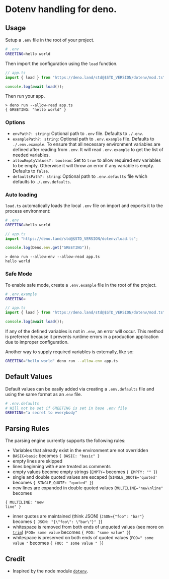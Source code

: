 # Dotenv handling for deno.

## Usage

Setup a `.env` file in the root of your project.

```sh
# .env
GREETING=hello world
```

Then import the configuration using the `load` function.

```ts
// app.ts
import { load } from "https://deno.land/std@$STD_VERSION/dotenv/mod.ts";

console.log(await load());
```

Then run your app.

```
> deno run --allow-read app.ts
{ GREETING: "hello world" }
```

### Options

- `envPath?: string`: Optional path to `.env` file. Defaults to `./.env`.
- `examplePath?: string`: Optional path to `.env.example` file. Defaults to
  `./.env.example`. To ensure that all necessary environment variables are
  defined after reading from `.env`. It will read `.env.example` to get the list
  of needed variables.
- `allowEmptyValues?: boolean`: Set to `true` to allow required env variables to
  be empty. Otherwise it will throw an error if any variable is empty. Defaults
  to `false`.
- `defaultsPath?: string`: Optional path to `.env.defaults` file which defaults
  to `./.env.defaults`.

### Auto loading

`load.ts` automatically loads the local `.env` file on import and exports it to
the process environment:

```sh
# .env
GREETING=hello world
```

```ts
// app.ts
import "https://deno.land/std@$STD_VERSION/dotenv/load.ts";

console.log(Deno.env.get("GREETING"));
```

```
> deno run --allow-env --allow-read app.ts
hello world
```

### Safe Mode

To enable safe mode, create a `.env.example` file in the root of the project.

```sh
# .env.example
GREETING=
```

```ts
// app.ts
import { load } from "https://deno.land/std@$STD_VERSION/dotenv/mod.ts";

console.log(await load());
```

If any of the defined variables is not in `.env`, an error will occur. This
method is preferred because it prevents runtime errors in a production
application due to improper configuration.

Another way to supply required variables is externally, like so:

```sh
GREETING="hello world" deno run --allow-env app.ts
```

## Default Values

Default values can be easily added via creating a `.env.defaults` file and using
the same format as an`.env` file.

```sh
# .env.defaults
# Will not be set if GREETING is set in base .env file
GREETING="a secret to everybody"
```

## Parsing Rules

The parsing engine currently supports the following rules:

- Variables that already exist in the environment are not overridden
- `BASIC=basic` becomes `{ BASIC: "basic" }`
- empty lines are skipped
- lines beginning with `#` are treated as comments
- empty values become empty strings (`EMPTY=` becomes `{ EMPTY: "" }`)
- single and double quoted values are escaped (`SINGLE_QUOTE='quoted'` becomes
  `{ SINGLE_QUOTE: "quoted" }`)
- new lines are expanded in double quoted values (`MULTILINE="new\nline"`
  becomes

```
{ MULTILINE: "new
line" }
```

- inner quotes are maintained (think JSON) (`JSON={"foo": "bar"}` becomes
  `{ JSON: "{\"foo\": \"bar\"}" }`)
- whitespace is removed from both ends of unquoted values (see more on
  [`trim`](https://developer.mozilla.org/en-US/docs/Web/JavaScript/Reference/Global_Objects/String/Trim))
  (`FOO= some value` becomes `{ FOO: "some value" }`)
- whitespace is preserved on both ends of quoted values (`FOO=" some value "`
  becomes `{ FOO: " some value " }`)

## Credit

- Inspired by the node module [`dotenv`](https://github.com/motdotla/dotenv).
